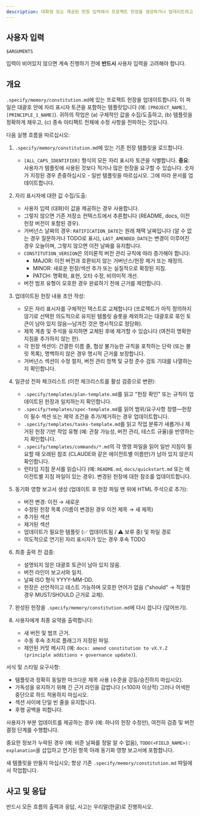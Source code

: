 ```yaml
---
description: 대화형 또는 제공된 헌장 입력에서 프로젝트 헌장을 생성하거나 업데이트하고 모든 종속 템플릿이 동기화 상태를 유지하도록 합니다.
---
```


## 사용자 입력

```text
$ARGUMENTS
```

입력이 비어있지 않으면 계속 진행하기 전에 **반드시** 사용자 입력을 고려해야 합니다.

## 개요

`.specify/memory/constitution.md`에 있는 프로젝트 헌장을 업데이트합니다. 이 파일은 대괄호 안에 자리 표시자 토큰을 포함하는 템플릿입니다 (예: `[PROJECT_NAME]`, `[PRINCIPLE_1_NAME]`). 귀하의 작업은 (a) 구체적인 값을 수집/도출하고, (b) 템플릿을 정확하게 채우고, (c) 종속 아티팩트 전체에 수정 사항을 전파하는 것입니다.

다음 실행 흐름을 따르십시오:

1. `.specify/memory/constitution.md`에 있는 기존 헌장 템플릿을 로드합니다.
   - `[ALL_CAPS_IDENTIFIER]` 형식의 모든 자리 표시자 토큰을 식별합니다.
   **중요**: 사용자가 템플릿에 사용된 것보다 적거나 많은 헌장을 요구할 수 있습니다. 숫자가 지정된 경우 존중하십시오 - 일반 템플릿을 따르십시오. 그에 따라 문서를 업데이트합니다.

2. 자리 표시자에 대한 값 수집/도출:
   - 사용자 입력 (대화)이 값을 제공하는 경우 사용합니다.
   - 그렇지 않으면 기존 저장소 컨텍스트에서 추론합니다 (README, docs, 이전 헌장 버전이 포함된 경우).
   - 거버넌스 날짜의 경우: `RATIFICATION_DATE`는 원래 채택 날짜입니다 (알 수 없는 경우 질문하거나 TODO로 표시), `LAST_AMENDED_DATE`는 변경이 이루어진 경우 오늘이며, 그렇지 않으면 이전 날짜를 유지합니다.
   - `CONSTITUTION_VERSION`은 의미론적 버전 관리 규칙에 따라 증가해야 합니다:
     * MAJOR: 이전 버전과 호환되지 않는 거버넌스/헌장 제거 또는 재정의.
     * MINOR: 새로운 헌장/섹션 추가 또는 실질적으로 확장된 지침.
     * PATCH: 명확화, 표현, 오타 수정, 비의미적 개선.
   - 버전 범프 유형이 모호한 경우 완료하기 전에 근거를 제안합니다.

3. 업데이트된 헌장 내용 초안 작성:
   - 모든 자리 표시자를 구체적인 텍스트로 교체합니다 (프로젝트가 아직 정의하지 않기로 선택한 의도적으로 유지된 템플릿 슬롯을 제외하고는 대괄호로 묶인 토큰이 남아 있지 않음—남겨진 것은 명시적으로 정당화).
   - 제목 계층 및 주석을 유지하면 교체된 후에 제거할 수 있습니다 (여전히 명확한 지침을 추가하지 않는 한).
   - 각 헌장 섹션이: 간결한 이름 줄, 협상 불가능한 규칙을 포착하는 단락 (또는 불릿 목록), 명백하지 않은 경우 명시적 근거를 보장합니다.
   - 거버넌스 섹션이 수정 절차, 버전 관리 정책 및 규정 준수 검토 기대를 나열하는지 확인합니다.

4. 일관성 전파 체크리스트 (이전 체크리스트를 활성 검증으로 변환):
   - `.specify/templates/plan-template.md`를 읽고 "헌장 확인" 또는 규칙이 업데이트된 헌장과 일치하는지 확인합니다.
   - `.specify/templates/spec-template.md`를 읽어 범위/요구사항 정렬—헌장이 필수 섹션 또는 제약 조건을 추가/제거하는 경우 업데이트합니다.
   - `.specify/templates/tasks-template.md`를 읽고 작업 분류가 새롭거나 제거된 헌장 기반 작업 유형 (예: 관찰 가능성, 버전 관리, 테스트 규율)을 반영하는지 확인합니다.
   - `.specify/templates/commands/*.md`의 각 명령 파일을 읽어 일반 지침이 필요할 때 오래된 참조 (CLAUDE와 같은 에이전트별 이름만)가 남아 있지 않은지 확인합니다.
   - 런타임 지침 문서를 읽습니다 (예: `README.md`, `docs/quickstart.md` 또는 에이전트별 지침 파일이 있는 경우). 변경된 헌장에 대한 참조를 업데이트합니다.

5. 동기화 영향 보고서 생성 (업데이트 후 헌장 파일 맨 위에 HTML 주석으로 추가):
   - 버전 변경: 이전 → 새로운
   - 수정된 헌장 목록 (이름이 변경된 경우 이전 제목 → 새 제목)
   - 추가된 섹션
   - 제거된 섹션
   - 업데이트가 필요한 템플릿 (✅ 업데이트됨 / ⚠ 보류 중) 및 파일 경로
   - 의도적으로 연기된 자리 표시자가 있는 경우 후속 TODO

6. 최종 출력 전 검증:
   - 설명되지 않은 대괄호 토큰이 남아 있지 않음.
   - 버전 라인이 보고서와 일치.
   - 날짜 ISO 형식 YYYY-MM-DD.
   - 헌장은 선언적이고 테스트 가능하며 모호한 언어가 없음 ("should" → 적절한 경우 MUST/SHOULD 근거로 교체).

7. 완성된 헌장을 `.specify/memory/constitution.md`에 다시 씁니다 (덮어쓰기).

8. 사용자에게 최종 요약을 출력합니다:
   - 새 버전 및 범프 근거.
   - 수동 후속 조치로 플래그가 지정된 파일.
   - 제안된 커밋 메시지 (예: `docs: amend constitution to vX.Y.Z (principle additions + governance update)`).

서식 및 스타일 요구사항:
- 템플릿과 정확히 동일한 마크다운 제목 사용 (수준을 강등/승진하지 마십시오).
- 가독성을 유지하기 위해 긴 근거 라인을 감쌉니다 (<100자 이상적) 그러나 어색한 중단으로 하드 적용하지 마십시오.
- 섹션 사이에 단일 빈 줄을 유지합니다.
- 후행 공백을 피합니다.

사용자가 부분 업데이트를 제공하는 경우 (예: 하나의 헌장 수정만), 여전히 검증 및 버전 결정 단계를 수행합니다.

중요한 정보가 누락된 경우 (예: 비준 날짜를 정말 알 수 없음), `TODO(<FIELD_NAME>): explanation`을 삽입하고 연기된 항목 아래 동기화 영향 보고서에 포함합니다.

새 템플릿을 만들지 마십시오; 항상 기존 `.specify/memory/constitution.md` 파일에서 작업합니다.

## 사고 및 응답
반드시 모든 흐름의 출력과 응답, 사고는 우리말(한글)로 진행하시오.
